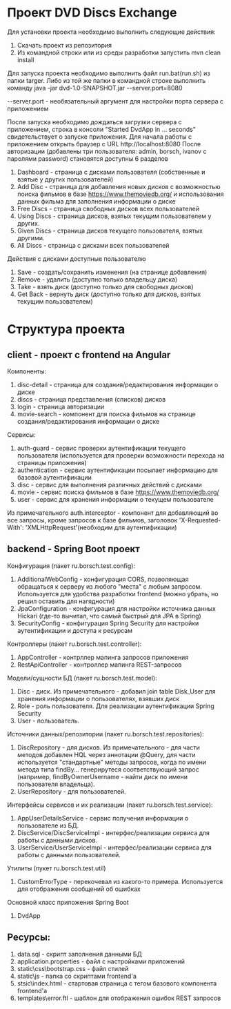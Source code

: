 # Проект DVD Discs Exchange

Для установки проекта необходимо выполнить следующие действия:
1. Скачать проект из репозитория
2. Из командной строки или из среды разработки запустить mvn clean install

Для запуска проекта необходимо выполнить файл run.bat(run.sh) из папки targer. Либо из той же папки в командной строке выполнить команду java -jar dvd-1.0-SNAPSHOT.jar --server.port=8080 

--server.port - необязательный аргумент для настройки порта сервера с приложением

После запуска необходимо дождаться загрузки сервера с приложением, строка в консоли "Started DvdApp in ... seconds" свидетельствует о запуске приложения.
Для начала работы с приложением открыть браузер с URL http://localhost:8080
После авторизации (добавлены три пользователя: admin, borsch, ivanov с паролями password) становятся доступны 6 разделов
1. Dashboard - страница с дисками пользователя (собственные и взятые у других пользователей)
2. Add Disc - страница для добавления новых дисков с возможностью поиска фильмов в базе https://www.themoviedb.org/ и использования данных фильма для заполнения информации о диске
3. Free Discs - страница свободных дисков всех пользователей
4. Using Discs - страница дисков, взятых текущим пользователем у других.
5. Given Discs - страница дисков текущего пользователя, взятых другими.
6. All Discs - страница с дисками всех пользователей

Действия с дисками доступные пользователю
1. Save - создать/сохранить изменения (на странице добавления)
2. Remove - удалить (доступно только владельцу диска)
3. Take - взять диск (доступно только для свободных дисков)
4. Get Back - вернуть диск (доступно только для дисков, взятых текущим пользователем)

# Структура проекта

## client - проект с frontend на Angular 

Компоненты:
1. disc-detail - страница для создания/редактирования информации о диске
2. discs - страница представления (списков) дисков
3. login - страница авторизации
4. movie-search - компонент для поиска фильмов на странице создания/редактирования информации о диске

Сервисы:
1. auth-guard - сервис проверки аутентификации текущего пользователя (используется для проверки возможности перехода на страницы приложения) 
2. authentication - сервис аутентификации посылает информацию для базовой аутентификации 
3. disc - сервис для выполнения различных действий с дисками 
4. movie - сервис поиска фмльмов в базе https://www.themoviedb.org/
5. user - сервис для хранения информации о текущем пользователе 

Из примечательного
auth.interceptor - компонент для добавляющий во все запросы, кроме запросов к базе фильмов, заголовок 'X-Requested-With': 'XMLHttpRequest'(необходим для аутентификации)

## backend - Spring Boot проект 

Конфигурация (пакет ru.borsch.test.config):
1. AdditionalWebConfig - конфигурация CORS, позволяющая обращаться к серверу из любого "места" с любым запросом. Используется для удобства разработки frontend (можно убрать, но решил оставить для нагядности)
2. JpaConfiguration - конфигурация для настройки источника данных Hickari (где-то вычитал, что самый быстрый для JPA в Spring)
3. SecurityConfig - конфигурация Spring Security для настройки аутентификации и доступа к ресурсам

Контроллеры (пакет ru.borsch.test.controller):
1. AppController - контрллер мапинга запросов приложения
2. RestApiController - контроллер мапинга REST-запросов

Модели/сущности БД (пакет ru.borsch.test.model):
1. Disc - диск. Из примечательного - добавил join table Disk_User для хранения информации о пользователях, взявших диск
2. Role - роль пользователя. Для реализации аутентификации Spring Security
3. User - пользователь. 

Источники данных/репозитории (пакет ru.borsch.test.repositories):
1. DiscRepository - для дисков. Из примечательного - для части методов добавлен HQL через аннотации @Query, для части используется "стандартные" методы запросов, когда по имени метода типа findBy... генерирутеся соответствующий запрос (например, findByOwnerUsername - найти диск по имени пользователя владельца).
2. UserRepository - для пользователей.

Интерфейсы сервисов и их реализации (пакет ru.borsch.test.service):
1. AppUserDetailsService - сервис получения информации о пользователе из БД.
2. DiscService/DiscServiceImpl - интерфес/реализации сервиса для работы с данными дисков.
3. UserService/UserServiceImpl - интерфес/реализации сервиса для работы с данными пользователей.

Утилиты (пукет ru.borsch.test.util)
1. CustomErrorType - перекочевал из какого-то примера. Используется для отображения сообщений об ошибках

Основной класс приложения Spring Boot
1. DvdApp

## Ресурсы:

1. data.sql - скрипт заполнения данными БД
2. application.properties - файл с настройками приложений
3. static\css\bootstrap.css - файл стилей
4. static\js - папка со скриптами frontend'а
5. stsic\index.html - стартовая страница с тегом базового компонента frontend'а
6. templates\error.ftl - шаблон для отображения ошибок REST запросов 

